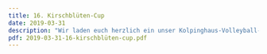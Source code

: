 ```yaml
---
title: 16. Kirschblüten-Cup
date: 2019-03-31
description: "Wir laden euch herzlich ein unser Kolpinghaus-Volleyball-Team am 31.März 2019 beim 16. Kirschblüten-Cup zu unterstützen."
pdf: 2019-03-31-16-kirschblüten-cup.pdf
---
```

